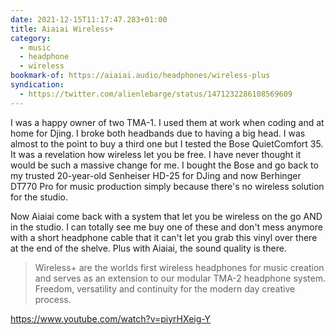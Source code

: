 ```yaml
---
date: 2021-12-15T11:17:47.283+01:00
title: Aiaiai Wireless+
category:
  - music
  - headphone
  - wireless
bookmark-of: https://aiaiai.audio/headphones/wireless-plus
syndication:
  - https://twitter.com/alienlebarge/status/1471232286108569609
---
```

I was a happy owner of two TMA-1. I used them at work when coding and at home for Djing. I broke both headbands due to having a big head. I was almost to the point to buy a third one but I tested the Bose QuietComfort 35. It was a revelation how wireless let you be free. I have never thought it would be such a massive change for me. I bought the Bose and go back to my trusted 20-year-old Senheiser HD-25 for DJing and now Berhinger DT770 Pro for music production simply because there's no wireless solution for the studio.

Now Aiaiai come back with a system that let you be wireless on the go AND in the studio. I can totally see me buy one of these  and don't mess anymore with a short headphone cable that it can't let you grab this vinyl over there at the end of the shelve. Plus with Aiaiai, the sound quality is there.

> Wireless+ are the worlds first wireless headphones for music creation and serves as an extension to our modular TMA-2 headphone system. Freedom, versatility and continuity for the modern day creative process.

https://www.youtube.com/watch?v=piyrHXeig-Y
